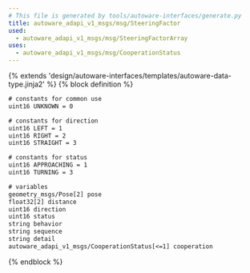 ```yaml
---
# This file is generated by tools/autoware-interfaces/generate.py
title: autoware_adapi_v1_msgs/msg/SteeringFactor
used:
  - autoware_adapi_v1_msgs/msg/SteeringFactorArray
uses:
  - autoware_adapi_v1_msgs/msg/CooperationStatus
---
```


{% extends 'design/autoware-interfaces/templates/autoware-data-type.jinja2' %}
{% block definition %}

```txt
# constants for common use
uint16 UNKNOWN = 0

# constants for direction
uint16 LEFT = 1
uint16 RIGHT = 2
uint16 STRAIGHT = 3

# constants for status
uint16 APPROACHING = 1
uint16 TURNING = 3

# variables
geometry_msgs/Pose[2] pose
float32[2] distance
uint16 direction
uint16 status
string behavior
string sequence
string detail
autoware_adapi_v1_msgs/CooperationStatus[<=1] cooperation
```

{% endblock %}
